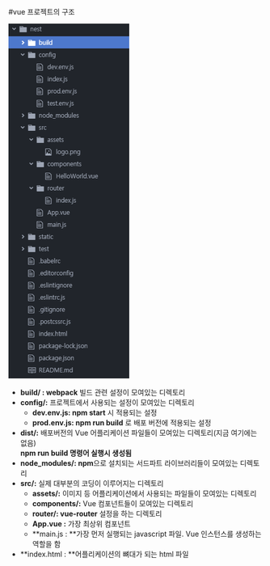 
#vue 프로젝트의 구조

![뷰프로젝트구조](../images/뷰프로젝트구조.png)

* **build/ : webpack** 빌드 관련 설정이 모여있는 디렉토리  
* **config/:** 프로젝트에서 사용되는 설정이 모여있는 디렉토리  
  * **dev.env.js: npm start** 시 적용되는 설정  
  * **prod.env.js: npm run build** 로 배포 버전에 적용되는 설정  
* **dist/:** 배포버전의 Vue 어플리케이션 파일들이 모여있는 디렉토리(지금 여기에는 없음)  
  **npm run build 명령어 실행시 생성됨**  
* **node_modules/: npm**으로 설치되는 서드파트 라이브러리들이 모여있는 디렉토리  
* **src/:** 실제 대부분의 코딩이 이루어지는 디렉토리  
  * **assets/:** 이미지 등 어플리케이션에서 사용되는 파일들이 모여있는 디렉토리  
  * **components/:** Vue 컴포넌트들이 모여있는 디렉토리  
  * **router/: vue-router** 설정을 하는 디렉토리  
  * **App.vue :** 가장 최상위 컴포넌트  
  * **main.js : **가장 먼저 실행되는 javascript 파일. Vue 인스턴스를 생성하는 역할을 함  
* **index.html : **어플리케이션의 뼈대가 되는 html 파일

